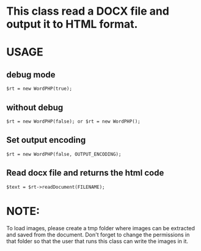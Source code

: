 # This class read a DOCX file and output it to HTML format.

# USAGE

## debug mode
```
$rt = new WordPHP(true);
```

## without debug
```
$rt = new WordPHP(false); or $rt = new WordPHP();
```

## Set output encoding
```
$rt = new WordPHP(false, OUTPUT_ENCODING);
```

## Read docx file and returns the html code
```
$text = $rt->readDocument(FILENAME);
```

# NOTE:
To load images, please create a tmp folder where images can be extracted and saved from the document.
Don't forget to change the permissions in that folder so that the user that runs this class can write the images in it.
